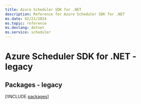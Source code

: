 ```yaml
---
title: Azure Scheduler SDK for .NET
description: Reference for Azure Scheduler SDK for .NET
ms.date: 02/21/2024
ms.topic: reference
ms.devlang: dotnet
ms.service: scheduler
---
```

# Azure Scheduler SDK for .NET - legacy
## Packages - legacy
[!INCLUDE [packages](scheduler-index.md)]
